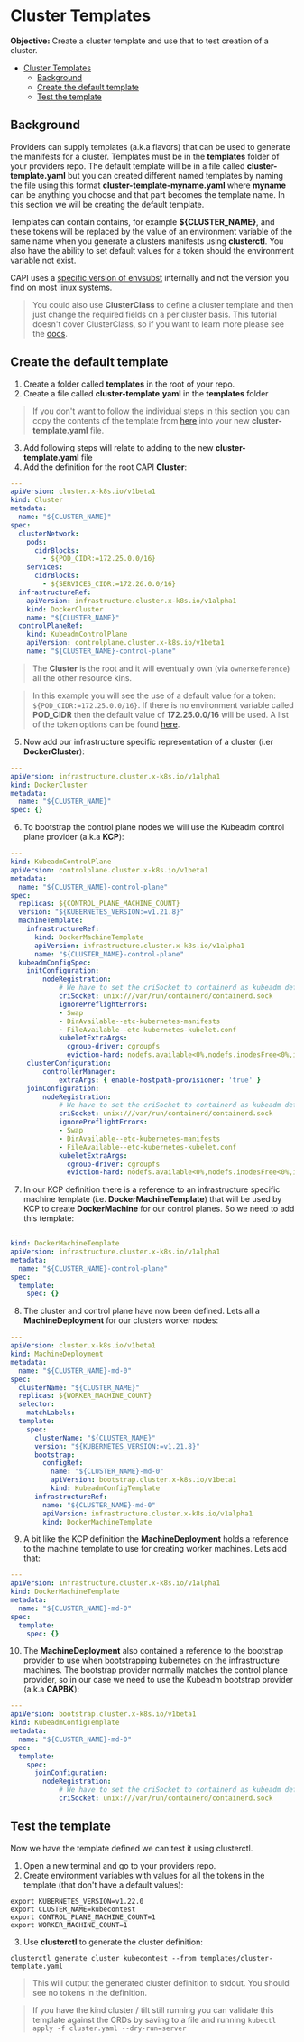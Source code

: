 # Cluster Templates

**Objective:** Create a cluster template and use that to test creation of a cluster.

- [Cluster Templates](#cluster-templates)
  - [Background](#background)
  - [Create the default template](#create-the-default-template)
  - [Test the template](#test-the-template)

## Background

Providers can supply templates (a.k.a flavors) that can be used to generate the manifests for a cluster. Templates must be in the **templates** folder of your providers repo. The default template will be in a file called **cluster-template.yaml** but you can created different named templates by naming the file using this format **cluster-template-myname.yaml** where **myname** can be anything you choose and that part becomes the template name. In this section we will be creating the default template.

Templates can contain contains, for example **${CLUSTER_NAME}**, and these tokens will be replaced by the value of an environment variable of the same name when you generate a clusters manifests using **clusterctl**. You also have the ability to set default values for a token should the environment variable not exist. 

CAPI uses a [specific version of envsubst](https://github.com/a8m/envsubst) internally and not the version you find on most linux systems.

> You could also use **ClusterClass** to define a cluster template and then just change the required fields on a per cluster basis. This tutorial doesn't cover ClusterClass, so if you want to learn more please see the [docs](https://cluster-api.sigs.k8s.io/tasks/experimental-features/cluster-class/index.html).

## Create the default template

1. Create a folder called **templates** in the root of your repo.
2. Create a file called **cluster-template.yaml** in the **templates** folder

> If you don't want to follow the individual steps in this section you can copy the contents of the template from [here](https://github.com/capi-samples/cluster-api-provider-docker/blob/main/templates/cluster-template.yaml) into your new **cluster-template.yaml** file.

3. Add following steps will relate to adding to the new **cluster-template.yaml** file
4. Add the definition for the root CAPI **Cluster**:

```yaml
---
apiVersion: cluster.x-k8s.io/v1beta1
kind: Cluster
metadata:
  name: "${CLUSTER_NAME}"
spec:
  clusterNetwork:
    pods:
      cidrBlocks:
        - ${POD_CIDR:=172.25.0.0/16}
    services:
      cidrBlocks:
        - ${SERVICES_CIDR:=172.26.0.0/16}
  infrastructureRef:
    apiVersion: infrastructure.cluster.x-k8s.io/v1alpha1
    kind: DockerCluster
    name: "${CLUSTER_NAME}"
  controlPlaneRef:
    kind: KubeadmControlPlane
    apiVersion: controlplane.cluster.x-k8s.io/v1beta1
    name: "${CLUSTER_NAME}-control-plane"
```

> The **Cluster** is the root and it will eventually own (via `ownerReference`) all the other resource kins.

> In this example you will see the use of a default value for a token: `${POD_CIDR:=172.25.0.0/16}`. If there is no environment variable called **POD_CIDR** then the default value of **172.25.0.0/16** will be used. A list of the token options can be found [here](https://github.com/a8m/envsubst#docs).

5. Now add our infrastructure specific representation of a cluster (i.er **DockerCluster**):

```yaml
---
apiVersion: infrastructure.cluster.x-k8s.io/v1alpha1
kind: DockerCluster
metadata:
  name: "${CLUSTER_NAME}"
spec: {}
```

6. To bootstrap the control plane nodes we will use the Kubeadm control plane provider (a.k.a **KCP**):

```yaml
---
kind: KubeadmControlPlane
apiVersion: controlplane.cluster.x-k8s.io/v1beta1
metadata:
  name: "${CLUSTER_NAME}-control-plane"
spec:
  replicas: ${CONTROL_PLANE_MACHINE_COUNT}
  version: "${KUBERNETES_VERSION:=v1.21.8}"
  machineTemplate:
    infrastructureRef:
      kind: DockerMachineTemplate
      apiVersion: infrastructure.cluster.x-k8s.io/v1alpha1
      name: "${CLUSTER_NAME}-control-plane"
  kubeadmConfigSpec:
    initConfiguration:
        nodeRegistration:
            # We have to set the criSocket to containerd as kubeadm defaults to docker runtime if both containerd and docker sockets are found
            criSocket: unix:///var/run/containerd/containerd.sock
            ignorePreflightErrors:
            - Swap
            - DirAvailable--etc-kubernetes-manifests
            - FileAvailable--etc-kubernetes-kubelet.conf
            kubeletExtraArgs:
              cgroup-driver: cgroupfs
              eviction-hard: nodefs.available<0%,nodefs.inodesFree<0%,imagefs.available<0%
    clusterConfiguration:
        controllerManager:
            extraArgs: { enable-hostpath-provisioner: 'true' }
    joinConfiguration:
        nodeRegistration:
            # We have to set the criSocket to containerd as kubeadm defaults to docker runtime if both containerd and docker sockets are found
            criSocket: unix:///var/run/containerd/containerd.sock
            ignorePreflightErrors:
            - Swap
            - DirAvailable--etc-kubernetes-manifests
            - FileAvailable--etc-kubernetes-kubelet.conf
            kubeletExtraArgs:
              cgroup-driver: cgroupfs
              eviction-hard: nodefs.available<0%,nodefs.inodesFree<0%,imagefs.available<0%
```

7. In our KCP definition there is a reference to an infrastructure specific machine template (i.e. **DockerMachineTemplate**) that will be used by KCP to create **DockerMachine** for our control planes. So we need to add this template:

```yaml
---
kind: DockerMachineTemplate
apiVersion: infrastructure.cluster.x-k8s.io/v1alpha1
metadata:
  name: "${CLUSTER_NAME}-control-plane"
spec:
  template:
    spec: {}
```

8. The cluster and control plane have now been defined. Lets all a **MachineDeployment** for our clusters worker nodes:

```yaml
---
apiVersion: cluster.x-k8s.io/v1beta1
kind: MachineDeployment
metadata:
  name: "${CLUSTER_NAME}-md-0"
spec:
  clusterName: "${CLUSTER_NAME}"
  replicas: ${WORKER_MACHINE_COUNT}
  selector:
    matchLabels:
  template:
    spec:
      clusterName: "${CLUSTER_NAME}"
      version: "${KUBERNETES_VERSION:=v1.21.8}"
      bootstrap:
        configRef:
          name: "${CLUSTER_NAME}-md-0"
          apiVersion: bootstrap.cluster.x-k8s.io/v1beta1
          kind: KubeadmConfigTemplate
      infrastructureRef:
        name: "${CLUSTER_NAME}-md-0"
        apiVersion: infrastructure.cluster.x-k8s.io/v1alpha1
        kind: DockerMachineTemplate
```

9. A bit like the KCP definition the **MachineDeployment** holds a reference to the machine template to use for creating worker machines. Lets add that:

```yaml
---
apiVersion: infrastructure.cluster.x-k8s.io/v1alpha1
kind: DockerMachineTemplate
metadata:
  name: "${CLUSTER_NAME}-md-0"
spec:
  template:
    spec: {}
```

10. The **MachineDeployment** also contained a reference to the bootstrap provider to use when bootstrapping kubernetes on the infrastructure machines. The bootstrap provider normally matches the control plance provider, so in our case we need to use the Kubeadm bootstrap provider (a.k.a **CAPBK**):

```yaml
---
apiVersion: bootstrap.cluster.x-k8s.io/v1beta1
kind: KubeadmConfigTemplate
metadata:
  name: "${CLUSTER_NAME}-md-0"
spec:
  template:
    spec:
      joinConfiguration:
        nodeRegistration:
            # We have to set the criSocket to containerd as kubeadm defaults to docker runtime if both containerd and docker sockets are found
            criSocket: unix:///var/run/containerd/containerd.sock
```

## Test the template

Now we have the template defined we can test it using clusterctl.

1. Open a new terminal and go to your providers repo.
2. Create environment variables with values for all the tokens in the template (that don't have a default values):

```shell
export KUBERNETES_VERSION=v1.22.0
export CLUSTER_NAME=kubecontest
export CONTROL_PLANE_MACHINE_COUNT=1
export WORKER_MACHINE_COUNT=1
```

3. Use **clusterctl** to generate the cluster definition:

```shell
clusterctl generate cluster kubecontest --from templates/cluster-template.yaml
```

> This will output the generated cluster definition to stdout. You should see no tokens in the definition.

> If you have the kind cluster / tilt still running you can validate this template against the CRDs by saving to a file and running `kubectl apply -f cluster.yaml --dry-run=server`
